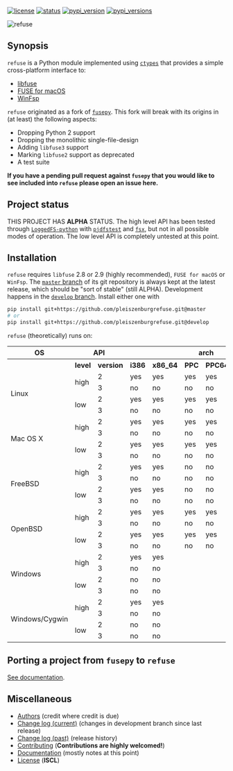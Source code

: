 [![license](https://img.shields.io/pypi/l/refuse.svg?style=flat-square "Internet Systems Consortium License")](https://github.com/pleiszenburg/refuse/blob/master/LICENSE) [![status](https://img.shields.io/pypi/status/refuse.svg?style=flat-square "Project Development Status")](https://github.com/pleiszenburg/refuse/milestone/3) [![pypi_version](https://img.shields.io/pypi/v/refuse.svg?style=flat-square "Project Development Status")](https://pypi.python.org/pypi/refuse) [![pypi_versions](https://img.shields.io/pypi/pyversions/refuse.svg?style=flat-square "Available on PyPi - the Python Package Index")](https://pypi.python.org/pypi/refuse)

![refuse](http://www.pleiszenburg.de/refuse_logo.png)

## Synopsis

`refuse` is a Python module implemented using [`ctypes`](https://docs.python.org/3/library/ctypes.html) that provides a simple cross-platform interface to:

- [libfuse](https://github.com/libfuse/libfuse)
- [FUSE for macOS](https://osxfuse.github.io/)
- [WinFsp](https://github.com/billziss-gh/winfsp)

`refuse` originated as a fork of [`fusepy`](https://github.com/fusepy/fusepy). This fork will break with its origins in (at least) the following aspects:

* Dropping Python 2 support
* Dropping the monolithic single-file-design
* Adding ``libfuse3`` support
* Marking ``libfuse2`` support as deprecated
* A test suite

**If you have a pending pull request against `fusepy` that you would like to see included into `refuse` please open an issue here.**

## Project status

THIS PROJECT HAS **ALPHA** STATUS. The high level API has been tested through [`LoggedFS-python`](https://github.com/pleiszenburg/loggedfs-python) with [`pjdfstest`](https://github.com/pjd/pjdfstest/) and [`fsx`](https://github.com/linux-test-project/ltp/blob/master/testcases/kernel/fs/fsx-linux/fsx-linux.c), but not in all possible modes of operation. The low level API is completely untested at this point.

## Installation

`refuse` requires `libfuse` 2.8 or 2.9 (highly recommended), `FUSE for macOS` or `WinFsp`. The [`master` branch](https://github.com/pleiszenburg/refuse/tree/master) of its git repository is always kept at the latest release, which should be "sort of stable" (still ALPHA). Development happens in the [`develop` branch](https://github.com/pleiszenburg/refuse/tree/develop). Install either one with

```bash
pip install git+https://github.com/pleiszenburgrefuse.git@master
# or
pip install git+https://github.com/pleiszenburgrefuse.git@develop
```

`refuse` (theoretically) runs on:

<table>
  <tr>
    <th>OS</th><th colspan="2">API</th><th colspan="6">arch</th>
  </tr>
  <tr>
    <th></th><th>level</th><th>version</th>
    <th>i386</th><th>x86_64</th><th>PPC</th><th>PPC64</th><th>arm64</th><th>MIPS</th>
  </tr>
  <tr>
    <td rowspan="4">Linux</td><td rowspan="2">high</td><td>2</td>
    <td>yes</td><td>yes</td><td>yes</td><td>yes</td><td>yes</td><td>yes</td>
  </tr>
  <tr>
    <td>3</td>
    <td>no</td><td>no</td><td>no</td><td>no</td><td>no</td><td>no</td>
  </tr>
  <tr>
    <td rowspan="2">low</td><td>2</td>
    <td>yes</td><td>yes</td><td>yes</td><td>yes</td><td>yes</td><td>yes</td>
  </tr>
  <tr>
    <td>3</td>
    <td>no</td><td>no</td><td>no</td><td>no</td><td>no</td><td>no</td>
  </tr>
  <tr>
    <td rowspan="4">Mac OS X</td><td rowspan="2">high</td><td>2</td>
    <td>yes</td><td>yes</td><td>yes</td><td>yes</td><td></td><td></td>
  </tr>
  <tr>
    <td>3</td>
    <td>no</td><td>no</td><td>no</td><td>no</td><td></td><td></td>
  </tr>
  <tr>
    <td rowspan="2">low</td><td>2</td>
    <td>yes</td><td>yes</td><td>yes</td><td>yes</td><td></td><td></td>
  </tr>
  <tr>
    <td>3</td>
    <td>no</td><td>no</td><td>no</td><td>no</td><td></td><td></td>
  </tr>
  <tr>
    <td rowspan="4">FreeBSD</td><td rowspan="2">high</td><td>2</td>
    <td>yes</td><td>yes</td><td>no</td><td>no</td><td>no</td><td>no</td>
  </tr>
  <tr>
    <td>3</td>
    <td>no</td><td>no</td><td>no</td><td>no</td><td>no</td><td>no</td>
  </tr>
  <tr>
    <td rowspan="2">low</td><td>2</td>
    <td>yes</td><td>yes</td><td>no</td><td>no</td><td>no</td><td>no</td>
  </tr>
  <tr>
    <td>3</td>
    <td>no</td><td>no</td><td>no</td><td>no</td><td>no</td><td>no</td>
  </tr>
  <tr>
    <td rowspan="4">OpenBSD</td><td rowspan="2">high</td><td>2</td>
    <td>yes</td><td>yes</td><td>yes</td><td>yes</td><td>yes</td><td>yes</td>
  </tr>
  <tr>
    <td>3</td>
    <td>no</td><td>no</td><td>no</td><td>no</td><td>no</td><td>no</td>
  </tr>
  <tr>
    <td rowspan="2">low</td><td>2</td>
    <td>yes</td><td>yes</td><td>yes</td><td>yes</td><td>yes</td><td>yes</td>
  </tr>
  <tr>
    <td>3</td>
    <td>no</td><td>no</td><td>no</td><td>no</td><td>no</td><td>no</td>
  </tr>
  <tr>
    <td rowspan="4">Windows</td><td rowspan="2">high</td><td>2</td>
    <td>yes</td><td>yes</td><td></td><td></td><td>no</td><td></td>
  </tr>
  <tr>
    <td>3</td>
    <td>no</td><td>no</td><td></td><td></td><td>no</td><td></td>
  </tr>
  <tr>
    <td rowspan="2">low</td><td>2</td>
    <td>no</td><td>no</td><td></td><td></td><td>no</td><td></td>
  </tr>
  <tr>
    <td>3</td>
    <td>no</td><td>no</td><td></td><td></td><td>no</td><td></td>
  </tr>
  <tr>
    <td rowspan="4">Windows/Cygwin</td><td rowspan="2">high</td><td>2</td>
    <td>yes</td><td>yes</td><td></td><td></td><td>no</td><td></td>
  </tr>
  <tr>
    <td>3</td>
    <td>no</td><td>no</td><td></td><td></td><td>no</td><td></td>
  </tr>
  <tr>
    <td rowspan="2">low</td><td>2</td>
    <td>no</td><td>no</td><td></td><td></td><td>no</td><td></td>
  </tr>
  <tr>
    <td>3</td>
    <td>no</td><td>no</td><td></td><td></td><td>no</td><td></td>
  </tr>
</table>

## Porting a project from `fusepy` to `refuse`

[See documentation](https://github.com/pleiszenburg/refuse/blob/master/docs/porting.md).

## Miscellaneous

- [Authors](https://github.com/pleiszenburg/refuse/blob/master/AUTHORS.md) (credit where credit is due)
- [Change log (current)](https://github.com/pleiszenburg/refuse/blob/develop/CHANGES.md) (changes in development branch since last release)
- [Change log (past)](https://github.com/pleiszenburg/refuse/blob/master/CHANGES.md) (release history)
- [Contributing](https://github.com/pleiszenburg/refuse/blob/master/CONTRIBUTING.md) (**Contributions are highly welcomed!**)
- [Documentation](https://github.com/pleiszenburg/refuse/tree/master/docs) (mostly notes at this point)
- [License](https://github.com/pleiszenburg/refuse/blob/master/LICENSE) (**ISCL**)

